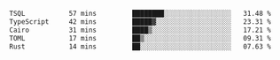 <!--START_SECTION:waka-->

```txt
TSQL           57 mins         ████████░░░░░░░░░░░░░░░░░   31.48 %
TypeScript     42 mins         █████▓░░░░░░░░░░░░░░░░░░░   23.31 %
Cairo          31 mins         ████▒░░░░░░░░░░░░░░░░░░░░   17.21 %
TOML           17 mins         ██▒░░░░░░░░░░░░░░░░░░░░░░   09.31 %
Rust           14 mins         ██░░░░░░░░░░░░░░░░░░░░░░░   07.63 %
```

<!--END_SECTION:waka-->